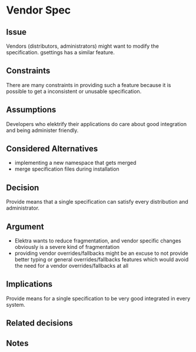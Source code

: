 # Vendor Spec

## Issue

Vendors (distributors, administrators) might want to modify the specification.
gsettings has a similar feature.

## Constraints

There are many constraints in providing such a feature because it is possible
to get a inconsistent or unusable specification.

## Assumptions

Developers who elektrify their applications do care about good integration
and being administer friendly.

## Considered Alternatives

- implementing a new namespace that gets merged
- merge specification files during installation

## Decision

Provide means that a single specification can satisfy every distribution and administrator.

## Argument

- Elektra wants to reduce fragmentation, and vendor specific changes obviously is a severe
  kind of fragmentation
- providing vendor overrides/fallbacks might be an excuse to not provide better typing or
  general overrides/fallbacks features which would avoid the need for a vendor overrides/fallbacks
  at all

## Implications

Provide means for a single specification to be very good integrated in every system.

## Related decisions

## Notes

